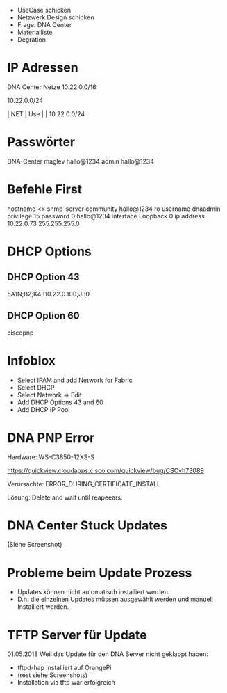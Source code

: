  - UseCase schicken
 - Netzwerk Design schicken
 - Frage: DNA Center
 - Materialliste
 - Degration 

# IP Adressen
DNA Center Netze
10.22.0.0/16

10.22.0.0/24 

| NET      | Use |
| 10.22.0.0/24 


# Passwörter

DNA-Center 
maglev hallo@1234
admin hallo@1234

# Befehle First 
hostname <>
snmp-server community hallo@1234 ro
username dnaadmin privilege 15 password 0 hallo@1234
interface Loopback 0 
ip address 10.22.0.73 255.255.255.0

# DHCP Options

## DHCP Option 43
5A1N;B2;K4;I10.22.0.100;J80

## DHCP Option 60
ciscopnp


# Infoblox

 - Select IPAM and add Network for Fabric
 - Select DHCP
 - Select Network => Edit
 - Add DHCP Options 43 and 60
 - Add DHCP IP Pool

# DNA PNP Error 
Hardware: WS-C3850-12XS-S

https://quickview.cloudapps.cisco.com/quickview/bug/CSCvh73089

Verursachte: ERROR_DURING_CERTIFICATE_INSTALL

Lösung: Delete and wait until reapeears.

# DNA Center Stuck Updates
(Siehe Screenshot)

# Probleme beim Update Prozess
- Updates können nicht automatisch installiert werden.
- D.h. die einzelnen Updates müssen ausgewählt werden und manuell Installiert werden. 

# TFTP Server für Update
01.05.2018
Weil das Update für den DNA Server nicht geklappt haben:
- tftpd-hap installiert auf OrangePi
- (rest siehe Screenshots)
- Installation via tftp war erfolgreich
